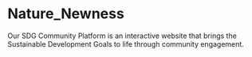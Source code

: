 # Nature_Newness
Our SDG Community Platform is an interactive website that brings the Sustainable Development Goals to life through community engagement.
